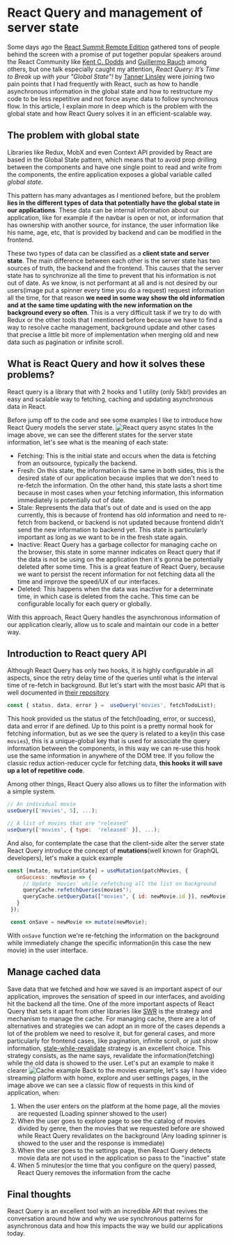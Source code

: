 # React Query and management of server state

Some days ago the [React Summit Remote Edition](https://remote.reactsummit.com/) gathered tons of people behind the screen with a promise of put together popular speakers around the React Community like [Kent C. Dodds](https://kentcdodds.com/) and [Guillermo Rauch](https://rauchg.com/) among others, but one talk especially caught my attention, *React Query: It’s Time to Break up with your "Global State”!* by [Tanner Linsley](https://twitter.com/tannerlinsley) were joining two pain points that I had frequently with React, such as how to handle asynchronous information in the global state and how to restructure my code to be less repetitive and not force async data to follow synchronous flow.
In this article, I explain more in deep which is the problem with the global state and how React Query solves it in an efficient-scalable way. 

## The problem with global state
Libraries like Redux, MobX and even Context API provided by React are based in the Global State pattern, which means that to avoid prop drilling between the components and have one single point to read and write from the components, the entire application exposes a global variable called _global state_.

This pattern has many advantages as I mentioned before, but the problem **lies in the different types of data that potentially have the global state in our applications**.
These data can be internal information about our application, like for example if the navbar is open or not, or information that has ownership with another source, for instance, the user information like his name, age, etc, that is provided by backend and can be modified in the frontend.

These two types of data can be classified as a **client state and server state**.
The main difference between each other is the server state has two sources of truth, the backend and the frontend. This causes that the server state has to synchronize all the time to prevent that his information is not out of date. As we know, is not performant at all and is not desired by our users(image put a spinner every time you do a request) request information all the time, for that reason **we need in some way show the old information and at the same time updating with the new information on the background every so often**. 
This is a very difficult task if we try to do with Redux or the other tools that I mentioned before because we have to find a way to resolve cache management, background update and other cases that precise a little bit more of implementation when merging old and new data such as pagination or infinite scroll.

## What is React Query and how it solves these problems?
React query is a library that with 2 hooks and 1 utility (only 5kb!) provides an easy and scalable way to fetching, caching and updating asynchronous data in React.

Before jump off to the code and see some examples I like to introduce how React Query models the server state.
![React query async states](https://i.ibb.co/4M4bkQ8/Screen-Shot-2020-05-14-at-14-23-23.png)
In the image above, we can see the different states for the server state information, let's see what is the meaning of each state:
- Fetching: This is the initial state and occurs when the data is fetching from an outsource, typically the backend.
- Fresh: On this state, the information is the same in both sides, this is the desired state of our application because implies that we don't need to re-fetch the information. On the other hand, this state lasts a short time because in most cases when your fetching information, this information immediately is potentially out of date.
- Stale: Represents the data that's out of date and is used on the app currently, this is because of frontend has old information and need to re-fetch from backend, or backend is not updated because frontend didn't send the new information to backend yet. This state is particularly important as long as we want to be in the fresh state again.
- Inactive: React Query has a garbage collector for managing cache on the browser, this state in some manner indicates on React query that if the data is not be using on the application then it's gonna be potentially deleted after some time. This is a great feature of React Query, because we want to persist the recent information for not fetching data all the time and improve the speed/UX of our interfaces.
- Deleted: This happens when the data was inactive for a determinate time, in which case is deleted from the cache. This time can be configurable locally for each query or globally.

With this approach, React Query handles the asynchronous information of our application clearly, allow us to scale and maintain our code in a better way.

## Introduction to React query API
Although React Query has only two hooks, it is highly configurable in all aspects, since the retry delay time of the queries until what is the interval time of re-fetch in background. 
But let's start with the most basic API that is well documented in [their repository](https://github.com/tannerlinsley/react-query)
``` javascript 
const { status, data, error } =  useQuery('movies', fetchTodoList);
```
This hook provided us the status of the fetch(loading, error, or success), data and error if are defined. Up to this point is a pretty normal hook for fetching information, but as we see the query is related to a key(in this case `movies`), this is a unique-global key that is used for associate the query information between the components, in this way we can re-use this hook use the same information in anywhere of the DOM tree. If you follow the classic redux action-reducer cycle for fetching data, **this hooks it will save up a lot of repetitive code**.

Among other things, React Query also allows us to filter the information with a simple system.
```javascript
// An individual movie
useQuery(['movies', 5], ...);

// A list of movies that are "released"
useQuery(['movies', { type:  'released' }], ...);
```
And also, for contemplate the case that the client-side alter the server state React Query introduce the concept of **mutations**(well known for GraphQL developers), let's make a quick example

```javascript
const [mutate, mutationState] = useMutation(patchMovies, {
   onSuccess: newMovie => {
     // Update `movies` while refetching all the list on background
     queryCache.refetchQueries(movies");
     queryCache.setQueryData(["movies", { id: newMovie.id }], newMovie);
   }
 });

 const onSave = newMovie => mutate(newMovie);
```
With `onSave` function we're re-fetching the information on the background while immediately change the specific information(in this case the new movie) in the user interface.

## Manage cached data
Save data that we fetched and how we saved is an important aspect of our application, improves the sensation of speed in our interfaces, and avoiding hit the backend all the time.
One of the more important aspects of React Query that sets it apart from other libraries like [SWR](https://github.com/zeit/swr) is the strategy and mechanism to manage the cache.
For managing cache, there are a lot of alternatives and strategies we can adopt an in more of the cases depends a lot of the problem we need to resolve it, but for general cases, and more particularly for frontend cases, like pagination, infinite scroll, or just show information, [stale-while-revalidate](https://web.dev/stale-while-revalidate/) strategy is an excellent choice.
This strategy consists, as the name says, revalidate the information(fetching) while the old data is showed to the user. Let's put an example to make it clearer
![Cache example](https://i.ibb.co/X3cPjBp/Screen-Shot-2020-05-14-at-17-20-38.png)
Back to the movies example, let's say I have video streaming platform with home, explore and user settings pages, in the image above we can see a classic flow of requests in this kind of application, when:

 1. When the user enters on the platform at the home page, all the movies are requested (Loading spinner showed to the user)
 2. When the user goes to explore page to see the catalog of movies divided by genre, then the movies that we requested before are showed while React Query revalidates on the background (Any loading spinner is showed to the user and the response is immediate)
 3. When the user goes to the settings page, then React Query detects movie data are not used in the application so pass to the "inactive" state
 4. When 5 minutes(or the time that you configure on the query) passed, React Query removes the information from the cache

## Final thoughts
React Query is an excellent tool with an incredible API that revives the conversation around how and why we use synchronous patterns for asynchronous data and how this impacts the way we build our applications today.